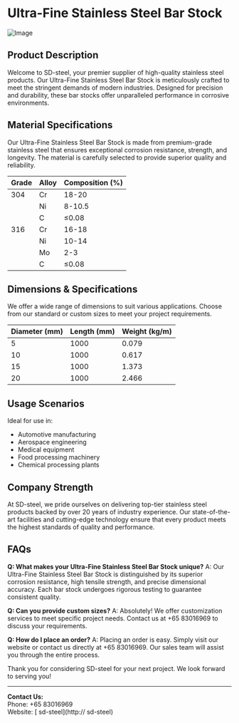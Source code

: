 # Ultra-Fine Stainless Steel Bar Stock

![Image](https://github.com/user-attachments/assets/2567258e-e124-4816-932d-1809bd27ef0b)

## Product Description

Welcome to SD-steel, your premier supplier of high-quality stainless steel products. Our Ultra-Fine Stainless Steel Bar Stock is meticulously crafted to meet the stringent demands of modern industries. Designed for precision and durability, these bar stocks offer unparalleled performance in corrosive environments.

## Material Specifications

Our Ultra-Fine Stainless Steel Bar Stock is made from premium-grade stainless steel that ensures exceptional corrosion resistance, strength, and longevity. The material is carefully selected to provide superior quality and reliability.

| Grade | Alloy | Composition (%) |
|-------|-------|-----------------|
| 304   | Cr    | 18-20           |
|       | Ni    | 8-10.5          |
|       | C     | ≤0.08           |
| 316   | Cr    | 16-18           |
|       | Ni    | 10-14           |
|       | Mo    | 2-3             |
|       | C     | ≤0.08           |

## Dimensions & Specifications

We offer a wide range of dimensions to suit various applications. Choose from our standard or custom sizes to meet your project requirements.

| Diameter (mm) | Length (mm) | Weight (kg/m) |
|---------------|-------------|---------------|
| 5             | 1000        | 0.079         |
| 10            | 1000        | 0.617         |
| 15            | 1000        | 1.373         |
| 20            | 1000        | 2.466         |

## Usage Scenarios

Ideal for use in:
- Automotive manufacturing
- Aerospace engineering
- Medical equipment
- Food processing machinery
- Chemical processing plants

## Company Strength

At SD-steel, we pride ourselves on delivering top-tier stainless steel products backed by over 20 years of industry experience. Our state-of-the-art facilities and cutting-edge technology ensure that every product meets the highest standards of quality and performance. 

## FAQs

**Q: What makes your Ultra-Fine Stainless Steel Bar Stock unique?**
A: Our Ultra-Fine Stainless Steel Bar Stock is distinguished by its superior corrosion resistance, high tensile strength, and precise dimensional accuracy. Each bar stock undergoes rigorous testing to guarantee consistent quality.

**Q: Can you provide custom sizes?**
A: Absolutely! We offer customization services to meet specific project needs. Contact us at +65 83016969 to discuss your requirements.

**Q: How do I place an order?**
A: Placing an order is easy. Simply visit our website or contact us directly at +65 83016969. Our sales team will assist you through the entire process.

Thank you for considering SD-steel for your next project. We look forward to serving you!

---

**Contact Us:**  
Phone: +65 83016969  
Website: [ sd-steel](http:// sd-steel)